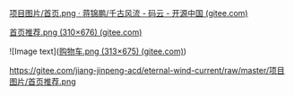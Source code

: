 [项目图片/首页.png · 蒋锦鹏/千古风流 - 码云 - 开源中国 (gitee.com)](https://gitee.com/jiang-jinpeng-acd/eternal-wind-current/blob/master/项目图片/首页.png)

[首页推荐.png (310×676) (gitee.com)](https://gitee.com/jiang-jinpeng-acd/eternal-wind-current/raw/master/项目图片/首页推荐.png)

![Image text]([购物车.png (313×675) (gitee.com)](https://gitee.com/jiang-jinpeng-acd/eternal-wind-current/raw/master/项目图片/购物车.png))



https://gitee.com/jiang-jinpeng-acd/eternal-wind-current/raw/master/项目图片/首页推荐.png